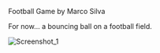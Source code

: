 Football Game by Marco Silva

For now... a bouncing ball on a football field.

![Screenshot_1](https://user-images.githubusercontent.com/46786882/94330617-fa368400-ffbd-11ea-95c8-8538e2c2b0c2.png)
